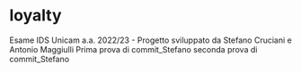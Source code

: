 # loyalty
Esame IDS Unicam a.a. 2022/23 - Progetto sviluppato da Stefano Cruciani e Antonio Maggiulli 
Prima prova di commit_Stefano
seconda prova di commit_Stefano